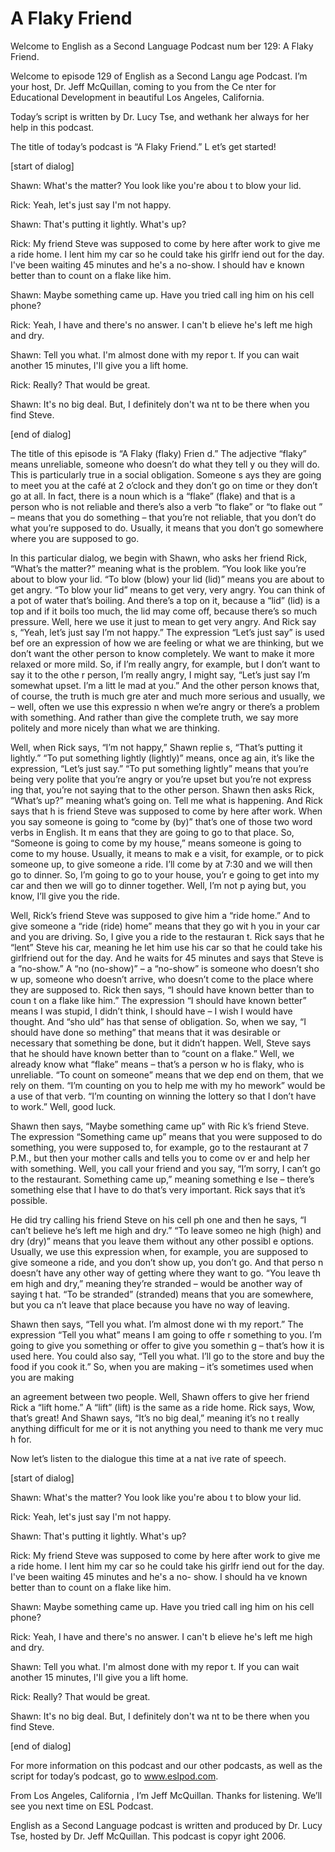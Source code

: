 # A Flaky Friend

Welcome to English as a Second Language Podcast num ber 129: A Flaky Friend.

Welcome to episode 129 of English as a Second Langu age Podcast. I’m your host, Dr. Jeff McQuillan, coming to you from the Ce nter for Educational Development in beautiful Los Angeles, California.

Today’s script is written by Dr. Lucy Tse, and wethank her always for her help in this podcast.

The title of today’s podcast is “A Flaky Friend.” L et’s get started!

[start of dialog]

Shawn: What's the matter? You look like you're abou t to blow your lid.

Rick: Yeah, let's just say I'm not happy.

Shawn: That's putting it lightly. What's up?

Rick: My friend Steve was supposed to come by here after work to give me a ride home. I lent him my car so he could take his girlfr iend out for the day. I've been waiting 45 minutes and he's a no-show. I should hav e known better than to count on a flake like him.

Shawn: Maybe something came up. Have you tried call ing him on his cell phone?

Rick: Yeah, I have and there's no answer. I can't b elieve he's left me high and dry.

Shawn: Tell you what. I'm almost done with my repor t. If you can wait another 15 minutes, I'll give you a lift home.

Rick: Really? That would be great.

Shawn: It's no big deal. But, I definitely don't wa nt to be there when you find Steve.

[end of dialog]

 The title of this episode is “A Flaky (flaky) Frien d.” The adjective “flaky” means unreliable, someone who doesn’t do what they tell y ou they will do. This is particularly true in a social obligation. Someone s ays they are going to meet you at the café at 2 o’clock and they don’t go on time or they don’t go at all. In fact, there is a noun which is a “flake” (flake) and that  is a person who is not reliable and there’s also a verb “to flake” or “to flake out ” – means that you do something – that you’re not reliable, that you don’t do what you’re supposed to do. Usually, it means that you don’t go somewhere where you are supposed to go.

In this particular dialog, we begin with Shawn, who  asks her friend Rick, “What’s the matter?” meaning what is the problem. “You look  like you’re about to blow your lid. “To blow (blow) your lid (lid)” means you  are about to get angry. “To blow your lid” means to get very, very angry. You can think of a pot of water that’s boiling. And there’s a top on it, because a “lid” (lid) is a top and if it boils too much, the lid may come off, because there’s so much  pressure. Well, here we use it just to mean to get very angry. And Rick say s, “Yeah, let’s just say I’m not happy.” The expression “Let’s just say” is used bef ore an expression of how we are feeling or what we are thinking, but we don’t want the other person to know completely. We want to make it more relaxed or more  mild. So, if I’m really angry, for example, but I don’t want to say it to the othe r person, I’m really angry, I might say, “Let’s just say I’m somewhat upset. I’m a litt le mad at you.” And the other person knows that, of course, the truth is much gre ater and much more serious and usually, we – well, often we use this expressio n when we’re angry or there’s a problem with something. And rather than give the complete truth, we say more politely and more nicely than what we are thinking.

Well, when Rick says, “I’m not happy,” Shawn replie s, “That’s putting it lightly.” “To put something lightly (lightly)” means, once ag ain, it’s like the expression, “Let’s just say.” “To put something lightly” means that you’re being very polite that you’re angry or you’re upset but you’re not express ing that, you’re not saying that to the other person. Shawn then asks Rick, “What’s up?” meaning what’s going on. Tell me what is happening. And Rick says that h is friend Steve was supposed to come by here after work. When you say someone is  going to “come by (by)” that’s one of those two word verbs in English. It m eans that they are going to go to that place. So, “Someone is going to come by my house,” means someone is going to come to my house. Usually, it means to mak e a visit, for example, or to pick someone up, to give someone a ride. I’ll come by at 7:30 and we will then go to dinner. So, I’m going to go to your house, you’r e going to get into my car and then we will go to dinner together. Well, I’m not p aying but, you know, I’ll give you the ride.

Well, Rick’s friend Steve was supposed to give him a “ride home.” And to give someone a “ride (ride) home” means that they go wit h you in your car and you are driving. So, I give you a ride to the restauran t. Rick says that he “lent” Steve his car, meaning he let him use his car so that he could take his girlfriend out for the day. And he waits for 45 minutes and says that Steve is a “no-show.” A “no (no-show)” – a “no-show” is someone who doesn’t sho w up, someone who doesn’t arrive, who doesn’t come to the place where  they are supposed to. Rick then says, “I should have known better than to coun t on a flake like him.” The expression “I should have known better” means I was  stupid, I didn’t think, I should have – I wish I would have thought. And “sho uld” has that sense of obligation. So, when we say, “I should have done so mething” that means that it was desirable or necessary that something be done, but it didn’t happen. Well, Steve says that he should have known better than to  “count on a flake.” Well, we already know what “flake” means – that’s a person w ho is flaky, who is unreliable. “To count on someone” means that we dep end on them, that we rely on them. “I’m counting on you to help me with my ho mework” would be a use of that verb. “I’m counting on winning the lottery so that I don’t have to work.” Well, good luck.

Shawn then says, “Maybe something came up” with Ric k’s friend Steve. The expression “Something came up” means that you were supposed to do something, you were supposed to, for example, go to  the restaurant at 7 P.M., but then your mother calls and tells you to come ov er and help her with something. Well, you call your friend and you say, “I’m sorry, I can’t go to the restaurant. Something came up,” meaning something e lse – there’s something else that I have to do that’s very important. Rick says that it’s possible.

 He did try calling his friend Steve on his cell ph one and then he says, “I can’t believe he’s left me high and dry.” “To leave someo ne high (high) and dry (dry)” means that you leave them without any other possibl e options. Usually, we use this expression when, for example, you are supposed  to give someone a ride, and you don’t show up, you don’t go. And that perso n doesn’t have any other way of getting where they want to go. “You leave th em high and dry,” meaning they’re stranded – would be another way of saying t hat. “To be stranded” (stranded) means that you are somewhere, but you ca n’t leave that place because you have no way of leaving.

Shawn then says, “Tell you what. I’m almost done wi th my report.” The expression “Tell you what” means I am going to offe r something to you. I’m going to give you something or offer to give you somethin g – that’s how it is used here. You could also say, “Tell you what. I’ll go to the store and buy the food if you cook it.” So, when you are making – it’s sometimes used when you are making

an agreement between two people. Well, Shawn offers  to give her friend Rick a “lift home.” A “lift” (lift) is the same as a ride home. Rick says, Wow, that’s great! And Shawn says, “It’s no big deal,” meaning it’s no t really anything difficult for me or it is not anything you need to thank me very muc h for.

Now let’s listen to the dialogue this time at a nat ive rate of speech.

[start of dialog]

Shawn: What's the matter? You look like you're abou t to blow your lid.

Rick: Yeah, let's just say I'm not happy.

Shawn: That's putting it lightly. What's up?

Rick: My friend Steve was supposed to come by here after work to give me a ride home. I lent him my car so he could take his girlfr iend out for the day. I've been waiting 45 minutes and he's a no- show. I should ha ve known better than to count on a flake like him.

Shawn: Maybe something came up. Have you tried call ing him on his cell phone?

Rick: Yeah, I have and there's no answer. I can't b elieve he's left me high and dry.

Shawn: Tell you what. I'm almost done with my repor t. If you can wait another 15 minutes, I'll give you a lift home.

Rick: Really? That would be great.

Shawn: It's no big deal. But, I definitely don't wa nt to be there when you find Steve.

[end of dialog]

For more information on this podcast and our other podcasts, as well as the script for today’s podcast, go to www.eslpod.com.

From Los Angeles, California , I’m Jeff McQuillan. Thanks for listening. We’ll see you next time on ESL Podcast.

English as a Second Language podcast is written and  produced by Dr. Lucy Tse, hosted by Dr. Jeff McQuillan. This podcast is copyr ight 2006.

